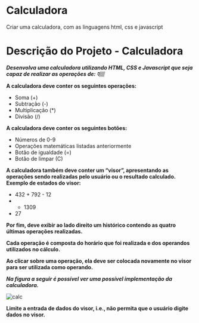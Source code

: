 # Calculadora

Criar uma calculadora, com as linguagens html, css e javascript



Descrição do Projeto - Calculadora
==================================

_**Desenvolva uma calculadora utilizando HTML, CSS e Javascript que seja capaz de realizar as operações de: 👇🏼**_

**A calculadora deve conter os seguintes operações:**

* Soma (+)
* Subtração (-)
* Multiplicação (*)
* Divisão (/)

**A calculadora deve conter os seguintes botões:**

* Números de 0-9
* Operações matemáticas listadas anteriormente
* Botão de igualdade (=)
* Botão de limpar (C)

**A calculadora também deve conter um “visor”, apresentando as operações sendo realizadas pelo usuário ou o resultado calculado. Exemplo de estados do visor:**

* 432 + 792 - 12
* - 1309
* 27

**Por fim, deve exibir ao lado direito um histórico contendo as quatro últimas operações realizadas.**

**Cada operação é composta do horário que foi realizada e dos operandos utilizados no cálculo.**

**Ao clicar sobre uma operação, ela deve ser colocada novamente no visor para ser utilizada como operando.**

**_Na figura a seguir é possível ver uma possível implementação da calculadora._**

![calc](https://github.com/amsbogea/Calculadora/assets/32579231/24d45d43-6e8c-4c64-bf64-43c609ee5cf0)


**Limite a entrada de dados do visor, i.e., não permita que o usuário digite dados no visor.**
